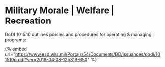 # Military Morale | Welfare | Recreation

DoDI 1015.10 outlines policies and procedures for operating & managing programs:

{% embed url="https://www.esd.whs.mil/Portals/54/Documents/DD/issuances/dodi/101510p.pdf?ver=2019-04-08-125319-650" %}
